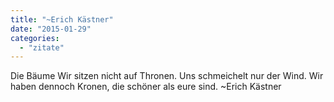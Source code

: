 ```yaml
---
title: "~Erich Kästner"
date: "2015-01-29"
categories: 
  - "zitate"
---
```


Die Bäume Wir sitzen nicht auf Thronen. Uns schmeichelt nur der Wind. Wir haben dennoch Kronen, die schöner als eure sind. ~Erich Kästner
